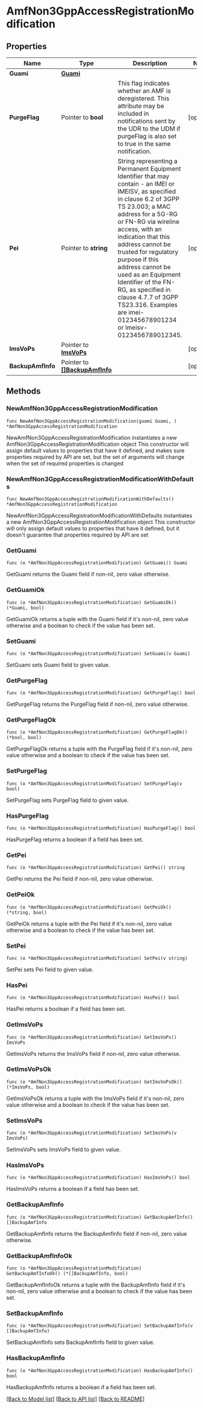 # AmfNon3GppAccessRegistrationModification

## Properties

Name | Type | Description | Notes
------------ | ------------- | ------------- | -------------
**Guami** | [**Guami**](Guami.md) |  | 
**PurgeFlag** | Pointer to **bool** | This flag indicates whether an AMF is deregistered. This attribute may be included in notifications sent by the UDR to the UDM if purgeFlag is also set to true in the same notification.  | [optional] 
**Pei** | Pointer to **string** | String representing a Permanent Equipment Identifier that may contain - an IMEI or IMEISV, as  specified in clause 6.2 of 3GPP TS 23.003; a MAC address for a 5G-RG or FN-RG via  wireline  access, with an indication that this address cannot be trusted for regulatory purpose if this  address cannot be used as an Equipment Identifier of the FN-RG, as specified in clause 4.7.7  of 3GPP TS23.316. Examples are imei-012345678901234 or imeisv-0123456789012345.   | [optional] 
**ImsVoPs** | Pointer to [**ImsVoPs**](ImsVoPs.md) |  | [optional] 
**BackupAmfInfo** | Pointer to [**[]BackupAmfInfo**](BackupAmfInfo.md) |  | [optional] 

## Methods

### NewAmfNon3GppAccessRegistrationModification

`func NewAmfNon3GppAccessRegistrationModification(guami Guami, ) *AmfNon3GppAccessRegistrationModification`

NewAmfNon3GppAccessRegistrationModification instantiates a new AmfNon3GppAccessRegistrationModification object
This constructor will assign default values to properties that have it defined,
and makes sure properties required by API are set, but the set of arguments
will change when the set of required properties is changed

### NewAmfNon3GppAccessRegistrationModificationWithDefaults

`func NewAmfNon3GppAccessRegistrationModificationWithDefaults() *AmfNon3GppAccessRegistrationModification`

NewAmfNon3GppAccessRegistrationModificationWithDefaults instantiates a new AmfNon3GppAccessRegistrationModification object
This constructor will only assign default values to properties that have it defined,
but it doesn't guarantee that properties required by API are set

### GetGuami

`func (o *AmfNon3GppAccessRegistrationModification) GetGuami() Guami`

GetGuami returns the Guami field if non-nil, zero value otherwise.

### GetGuamiOk

`func (o *AmfNon3GppAccessRegistrationModification) GetGuamiOk() (*Guami, bool)`

GetGuamiOk returns a tuple with the Guami field if it's non-nil, zero value otherwise
and a boolean to check if the value has been set.

### SetGuami

`func (o *AmfNon3GppAccessRegistrationModification) SetGuami(v Guami)`

SetGuami sets Guami field to given value.


### GetPurgeFlag

`func (o *AmfNon3GppAccessRegistrationModification) GetPurgeFlag() bool`

GetPurgeFlag returns the PurgeFlag field if non-nil, zero value otherwise.

### GetPurgeFlagOk

`func (o *AmfNon3GppAccessRegistrationModification) GetPurgeFlagOk() (*bool, bool)`

GetPurgeFlagOk returns a tuple with the PurgeFlag field if it's non-nil, zero value otherwise
and a boolean to check if the value has been set.

### SetPurgeFlag

`func (o *AmfNon3GppAccessRegistrationModification) SetPurgeFlag(v bool)`

SetPurgeFlag sets PurgeFlag field to given value.

### HasPurgeFlag

`func (o *AmfNon3GppAccessRegistrationModification) HasPurgeFlag() bool`

HasPurgeFlag returns a boolean if a field has been set.

### GetPei

`func (o *AmfNon3GppAccessRegistrationModification) GetPei() string`

GetPei returns the Pei field if non-nil, zero value otherwise.

### GetPeiOk

`func (o *AmfNon3GppAccessRegistrationModification) GetPeiOk() (*string, bool)`

GetPeiOk returns a tuple with the Pei field if it's non-nil, zero value otherwise
and a boolean to check if the value has been set.

### SetPei

`func (o *AmfNon3GppAccessRegistrationModification) SetPei(v string)`

SetPei sets Pei field to given value.

### HasPei

`func (o *AmfNon3GppAccessRegistrationModification) HasPei() bool`

HasPei returns a boolean if a field has been set.

### GetImsVoPs

`func (o *AmfNon3GppAccessRegistrationModification) GetImsVoPs() ImsVoPs`

GetImsVoPs returns the ImsVoPs field if non-nil, zero value otherwise.

### GetImsVoPsOk

`func (o *AmfNon3GppAccessRegistrationModification) GetImsVoPsOk() (*ImsVoPs, bool)`

GetImsVoPsOk returns a tuple with the ImsVoPs field if it's non-nil, zero value otherwise
and a boolean to check if the value has been set.

### SetImsVoPs

`func (o *AmfNon3GppAccessRegistrationModification) SetImsVoPs(v ImsVoPs)`

SetImsVoPs sets ImsVoPs field to given value.

### HasImsVoPs

`func (o *AmfNon3GppAccessRegistrationModification) HasImsVoPs() bool`

HasImsVoPs returns a boolean if a field has been set.

### GetBackupAmfInfo

`func (o *AmfNon3GppAccessRegistrationModification) GetBackupAmfInfo() []BackupAmfInfo`

GetBackupAmfInfo returns the BackupAmfInfo field if non-nil, zero value otherwise.

### GetBackupAmfInfoOk

`func (o *AmfNon3GppAccessRegistrationModification) GetBackupAmfInfoOk() (*[]BackupAmfInfo, bool)`

GetBackupAmfInfoOk returns a tuple with the BackupAmfInfo field if it's non-nil, zero value otherwise
and a boolean to check if the value has been set.

### SetBackupAmfInfo

`func (o *AmfNon3GppAccessRegistrationModification) SetBackupAmfInfo(v []BackupAmfInfo)`

SetBackupAmfInfo sets BackupAmfInfo field to given value.

### HasBackupAmfInfo

`func (o *AmfNon3GppAccessRegistrationModification) HasBackupAmfInfo() bool`

HasBackupAmfInfo returns a boolean if a field has been set.


[[Back to Model list]](../README.md#documentation-for-models) [[Back to API list]](../README.md#documentation-for-api-endpoints) [[Back to README]](../README.md)


